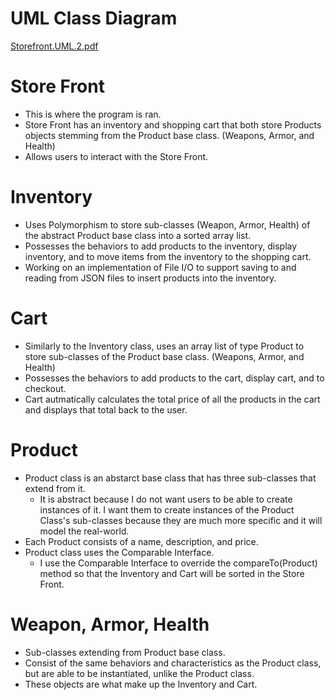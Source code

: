 # UML Class Diagram
[Storefront.UML.2.pdf](https://github.com/paysonjparker/StoreFront-UML/files/7457422/Storefront.UML.2.pdf)

# Store Front
* This is where the program is ran.
* Store Front has an inventory and shopping cart that both store Products objects stemming from the Product base class. (Weapons, Armor, and Health)
* Allows users to interact with the Store Front.

# Inventory
* Uses Polymorphism to store sub-classes (Weapon, Armor, Health) of the abstract Product base class into a sorted array list.
* Possesses the behaviors to add products to the inventory, display inventory, and to move items from the inventory to the shopping cart.
* Working on an implementation of File I/O to support saving to and reading from JSON files to insert products into the inventory.

# Cart
* Similarly to the Inventory class, uses an array list of type Product to store sub-classes of the Product base class. (Weapons, Armor, and Health)
* Possesses the behaviors to add products to the cart, display cart, and to checkout.
* Cart autmatically calculates the total price of all the products in the cart and displays that total back to the user.

# Product
* Product class is an abstarct base class that has three sub-classes that extend from it.
  * It is abstract because I do not want users to be able to create instances of it. I want them to create instances of the Product Class's sub-classes because they are much more specific and it will model the real-world.
* Each Product consists of a name, description, and price.
* Product class uses the Comparable Interface.
  * I use the Comparable Interface to override the compareTo(Product) method so that the Inventory and Cart will be sorted in the Store Front.

# Weapon, Armor, Health
* Sub-classes extending from Product base class.
* Consist of the same behaviors and characteristics as the Product class, but are able to be instantiated, unlike the Product class.
* These objects are what make up the Inventory and Cart.
